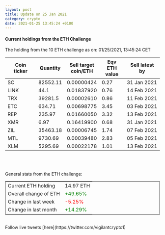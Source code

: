 ```yaml
---
layout: post
title: Update on 25 Jan 2021
category: crypto
date: 2021-01-25 13:45:24 +0100
---
```

<!-- Global site tag (gtag.js) - Google Analytics -->
<script async src="https://www.googletagmanager.com/gtag/js?id=UA-103831149-5"></script>
<script>
  window.dataLayer = window.dataLayer || [];
  function gtag(){dataLayer.push(arguments);}
  gtag('js', new Date());

  gtag('config', 'UA-103831149-5');
</script>


#### Current holdings from the ETH Challenge

The holding from the 10 ETH challenge as on: 01/25/2021, 13:45:24 CET

|Coin ticker|Quantity|Sell target<br>coin/ETH|Eqv ETH<br>value|Sell latest by|
|-----------|--------|-----------|-----------|--------------|
SC|82552.11|  0.00000424|0.27|31 Jan 2021|
LINK|44.1|  0.01837920|0.76|14 Feb 2021|
TRX|39281.5|  0.00002610|0.86|11 Feb 2021|
ETC|634.71|  0.00698775|3.45|03 Feb 2021|
REP|235.97|  0.01660050|3.32|13 Feb 2021|
XMR|6.97|  0.16419900|0.68|31 Jan 2021|
ZIL|35463.18|  0.00006745|1.74|07 Feb 2021|
MTL|9730.69|  0.00039480|2.83|05 Feb 2021|
XLM|5295.69|  0.00022178|1.01|13 Feb 2021|

<br>
<br>
<br>
General stats from the ETH challenge:

<table style="border:1px solid black;margin-left:auto;margin-right:auto;">
	<tbody>
	<tr>
		<td>Current ETH holding</td>
		<td>     14.97 ETH</td>
	</tr>
	<tr>
		<td>Overall change of ETH</td>
		<td><font color="green">+49.65%</font></td>
	</tr>
	<tr>
		<td>Change in last week</td>
		<td><font color="red">-5.25%</font></td>
	</tr>
	<tr>
		<td>Change in last month</td>
		<td><font color="green">+14.29%</font></td>
	</tr>
	</tbody>
</table>

<br>
Follow live tweets [here](https://twitter.com/vigilantcrypto1)
<br>
<br>